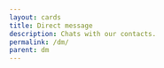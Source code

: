 ```yaml
---
layout: cards
title: Direct message
description: Chats with our contacts.
permalink: /dm/
parent: dm
---
```

